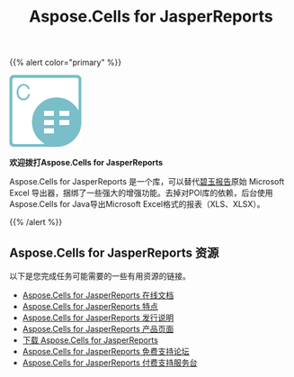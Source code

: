 ﻿---
title: Aspose.Cells for JasperReports
type: docs
weight: 100
url: /zh/jasperreports/
is_root: true
---
{{% alert color="primary" %}}

**![todo:image_alt_text](jasperreports_logo.png)**

**欢迎拨打Aspose.Cells for JasperReports**

 Aspose.Cells for JasperReports 是一个库，可以替代[碧玉报告](https://community.jaspersoft.com/project/jasperreports-library)原始 Microsoft Excel 导出器，捆绑了一些强大的增强功能。去掉对POI库的依赖，后台使用Aspose.Cells for Java导出Microsoft Excel格式的报表（XLS、XLSX）。

{{% /alert %}}

## **Aspose.Cells for JasperReports 资源**

以下是您完成任务可能需要的一些有用资源的链接。

- [Aspose.Cells for JasperReports 在线文档](/cells/zh/jasperreports/)
- [Aspose.Cells for JasperReports 特点](/cells/zh/jasperreports/feature-overview/)
- [Aspose.Cells for JasperReports 发行说明](https://releases.aspose.com/zh/cells/jasperreports/release-notes/)
- [Aspose.Cells for JasperReports 产品页面](https://products.aspose.com/cells/jasperreports/)
- [下载 Aspose.Cells for JasperReports](https://downloads.aspose.com/cells/jasperreports)
- [Aspose.Cells for JasperReports 免费支持论坛](https://forum.aspose.com/c/cells/9)
- [Aspose.Cells for JasperReports 付费支持服务台](https://helpdesk.aspose.com/)
